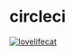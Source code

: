# circleci

[![lovelifecat](https://circleci.com/gh/lovelifecat/<circleci>.svg?style=svg)](https://app.circleci.com/pipelines/github/lovelifecat/circleci?branch=main&filter=all)
